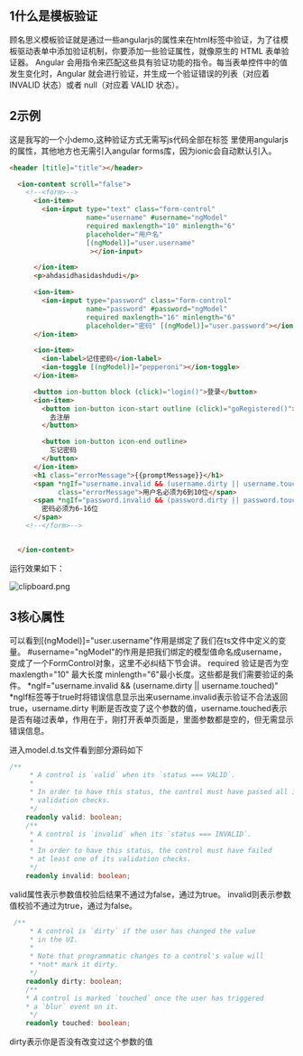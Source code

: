 ## 1什么是模板验证
   顾名思义模板验证就是通过一些angularjs的属性来在html标签中验证，为了往模板驱动表单中添加验证机制，你要添加一些验证属性，就像原生的 HTML 表单验证器。 Angular 会用指令来匹配这些具有验证功能的指令。每当表单控件中的值发生变化时，Angular 就会进行验证，并生成一个验证错误的列表（对应着 INVALID 状态）或者 null（对应着 VALID 状态）。

##  2示例
这是我写的一个小demo,这种验证方式无需写js代码全部在标签 里使用angularjs的属性，其他地方也无需引入angular forms库，因为ionic会自动默认引入。
```html
<header [title]="title"></header>

  <ion-content scroll="false">
    <!--<form>-->
      <ion-item>
        <ion-input type="text" class="form-control"
                   name="username" #username="ngModel"
                   required maxlength="10" minlength="6"
                   placeholder="用户名"
                   [(ngModel)]="user.username"
                    ></ion-input>

      </ion-item>
      <p>ahdasidhasidashdudi</p>

      <ion-item>
        <ion-input type="password" class="form-control"
                   name="password" #password="ngModel"
                   required maxlength="16" minlength="6"
                   placeholder="密码" [(ngModel)]="user.password"></ion-input>
      </ion-item>

      <ion-item>
        <ion-label>记住密码</ion-label>
        <ion-toggle [(ngModel)]="pepperoni"></ion-toggle>
      </ion-item>

      <button ion-button block (click)="login()">登录</button>
      <ion-item>
        <button ion-button icon-start outline (click)="goRegistered()">
          去注册
        </button>

        <button ion-button icon-end outline>
          忘记密码
        </button>
      </ion-item>
      <h1 class="errorMessage">{{promptMessage}}</h1>
      <span *ngIf="username.invalid && (username.dirty || username.touched)"
            class="errorMessage">用户名必须为6到10位</span>
      <span *ngIf="password.invalid && (password.dirty || password.touched)" class="errorMessage">
        密码必须为6-16位
      </span>
    <!--</form>-->


  </ion-content>

```
运行效果如下：

![clipboard.png](/img/bVbkVcM)


## 3核心属性
可以看到[(ngModel)]="user.username"作用是绑定了我们在ts文件中定义的变量。
\#username="ngModel"的作用是把我们绑定的模型值命名成username，变成了一个FormControl对象，这里不必纠结下节会讲。
 required 验证是否为空 maxlength="10" 最大长度 minlength="6"最小长度。这些都是我们需要验证的条件。
\*ngIf="username.invalid && (username.dirty || username.touched)"
*ngIf标签等于true时将错误信息显示出来username.invalid表示验证不合法返回true，username.dirty 判断是否改变了这个参数的值，username.touched表示是否有碰过表单，作用在于，刚打开表单页面是，里面参数都是空的，但无需显示错误信息。

进入model.d.ts文件看到部分源码如下

```typescript
/**
     * A control is `valid` when its `status === VALID`.
     *
     * In order to have this status, the control must have passed all its
     * validation checks.
     */
    readonly valid: boolean;
    /**
     * A control is `invalid` when its `status === INVALID`.
     *
     * In order to have this status, the control must have failed
     * at least one of its validation checks.
     */
    readonly invalid: boolean;

```
valid属性表示参数值校验后结果不通过为false，通过为true。
invalid则表示参数值校验不通过为true，通过为false。
```typescript
 /**
     * A control is `dirty` if the user has changed the value
     * in the UI.
     *
     * Note that programmatic changes to a control's value will
     * *not* mark it dirty.
     */
    readonly dirty: boolean;
    /**
    * A control is marked `touched` once the user has triggered
    * a `blur` event on it.
     */
    readonly touched: boolean;
```
dirty表示你是否没有改变过这个参数的值